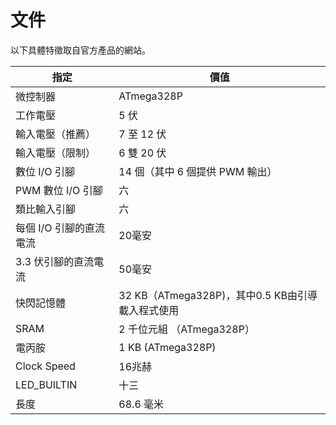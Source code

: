 # 文件

以下具體特徵取自官方產品的網站。

| 指定 | 價值 |
| --- | --- |
| 微控制器 | ATmega328P |
| 工作電壓 | 5 伏 |
| 輸入電壓（推薦）| 7 至 12 伏 |
| 輸入電壓（限制）| 6 雙 20 伏 |
| 數位 I/O 引腳 | 14 個（其中 6 個提供 PWM 輸出）|
| PWM 數位 I/O 引腳 | 六 |
| 類比輸入引腳 | 六 |
| 每個 I/O 引腳的直流電流 | 20毫安 |
| 3.3 伏引腳的直流電流 | 50毫安 |
| 快閃記憶體 | 32 KB（ATmega328P)，其中0.5 KB由引導載入程式使用 |
| SRAM | 2 千位元組 （ATmega328P）|
| 電丙胺 | 1 KB (ATmega328P) |
| Clock Speed | 16兆赫 |
| LED_BUILTIN | 十三 |
| 長度 | 68.6 毫米 |
